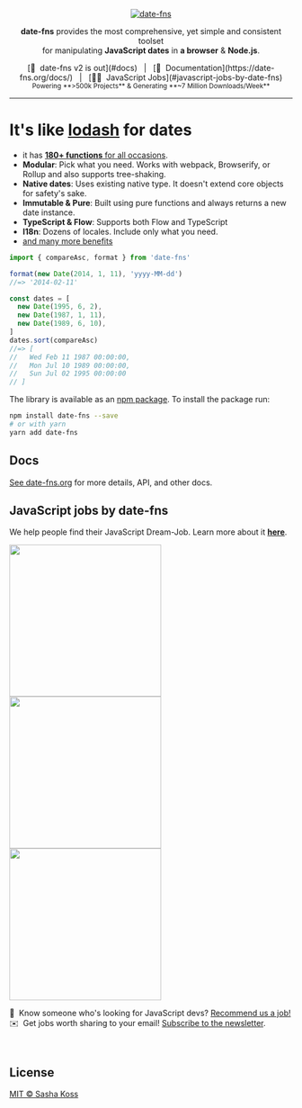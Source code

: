 <p align="center">
  <a href="https://date-fns.org/">
    <img alt="date-fns" title="date-fns" src="https://cdn.rawgit.com/date-fns/date-fns/master/docs/logotype.svg" />
  </a>
</p>

<p align="center">
  <b>date-fns</b> provides the most comprehensive, yet simple and consistent toolset
  <br>
  for manipulating <b>JavaScript dates</b> in <b>a browser</b> & <b>Node.js</b>.</b>
</p>

<div align="center">
  [🚀&nbsp; date-fns v2 is out](#docs)&nbsp;&nbsp;&nbsp;|&nbsp;&nbsp;&nbsp;[📖&nbsp; Documentation](https://date-fns.org/docs/)&nbsp;&nbsp;&nbsp;|&nbsp;&nbsp;&nbsp;[🧑‍💻&nbsp; JavaScript Jobs](#javascript-jobs-by-date-fns)

  <sub>
   Powering **>500k Projects** & Generating **~7 Million Downloads/Week**
  </sub>
</div>

<hr>

# It's like [lodash](https://lodash.com) for dates

- it has [**180+ functions** for all occasions](https://date-fns.org/docs/).
- **Modular**: Pick what you need. Works with webpack, Browserify, or Rollup and also supports tree-shaking.
- **Native dates**: Uses existing native type. It doesn't extend core objects for safety's sake.
- **Immutable & Pure**: Built using pure functions and always returns a new date instance.
- **TypeScript & Flow**: Supports both Flow and TypeScript
- **I18n**: Dozens of locales. Include only what you need.
- [and many more benefits](https://date-fns.org/)

```js
import { compareAsc, format } from 'date-fns'

format(new Date(2014, 1, 11), 'yyyy-MM-dd')
//=> '2014-02-11'

const dates = [
  new Date(1995, 6, 2),
  new Date(1987, 1, 11),
  new Date(1989, 6, 10),
]
dates.sort(compareAsc)
//=> [
//   Wed Feb 11 1987 00:00:00,
//   Mon Jul 10 1989 00:00:00,
//   Sun Jul 02 1995 00:00:00
// ]
```

The library is available as an [npm package](https://www.npmjs.com/package/date-fns).
To install the package run:

```bash
npm install date-fns --save
# or with yarn
yarn add date-fns
```

## Docs

[See date-fns.org](https://date-fns.org/) for more details, API,
and other docs.

## JavaScript jobs by date-fns

<!-- START OF README-JOB SECTION -->

We help people find their JavaScript Dream-Job. Learn more about it <b><a href="https://jobs.date-fns.org/">here</a></b>.

<a href="https://fetch.readme-jobs.com/rmj-rec1fZdbrN6qruPot/1/link" target="_blank"><img src="https://fetch.readme-jobs.com/rmj-rec1fZdbrN6qruPot/1/ad" width="270"></a>
<a href="https://fetch.readme-jobs.com/rmj-rec1fZdbrN6qruPot/2/link" target="_blank"><img src="https://fetch.readme-jobs.com/rmj-rec1fZdbrN6qruPot/2/ad" width="270"></a>
<a href="https://fetch.readme-jobs.com/rmj-rec1fZdbrN6qruPot/3/link" target="_blank"><img src="https://fetch.readme-jobs.com/rmj-rec1fZdbrN6qruPot/3/ad" width="270"></a>

👋&nbsp; Know someone who's looking for JavaScript devs? [Recommend us a job!](https://jobs.date-fns.org/#recommend)
<br>
✉️&nbsp; Get jobs worth sharing to your email! [Subscribe to the newsletter](https://jobs.date-fns.org).

<br />
<!-- END OF README-JOB SECTION -->

## License

[MIT © Sasha Koss](https://kossnocorp.mit-license.org/)
